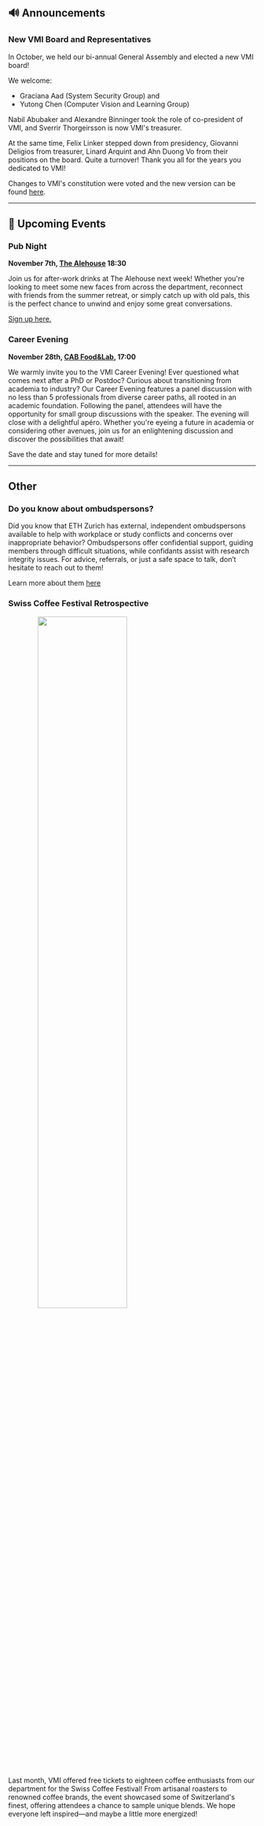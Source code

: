 ## 🔊 Announcements

### New VMI Board and Representatives

In October, we held our bi-annual General Assembly and elected a new VMI board!

We welcome:

* Graciana Aad (System Security Group) and
* Yutong Chen (Computer Vision and Learning Group)


Nabil Abubaker and Alexandre Binninger took the role of co-president of VMI, and Sverrir Thorgeirsson is now VMI's treasurer.

At the same time, Felix Linker stepped down from presidency, Giovanni Deligios from treasurer, Linard Arquint and Ahn Duong Vo from their positions on the board. Quite a turnover! Thank you all for the years you dedicated to VMI!

Changes to VMI's constitution were voted and the new version can be found [here](https://vmi.ethz.ch/constitution/).

<hr>

## 📅 Upcoming Events

### Pub Night

**November 7th, [The Alehouse](https://maps.app.goo.gl/Pop2SMBe6cc8RUm37) 18:30**

Join us for after-work drinks at The Alehouse next week! Whether you're looking to meet some new faces from across the department, reconnect with friends from the summer retreat, or simply catch up with old pals, this is the perfect chance to unwind and enjoy some great conversations.

[Sign up here.](https://forms.gle/jPdBYVbKronbhKSj7)


### Career Evening

**November 28th, [CAB Food&Lab](https://ethz.ch/en/campus/getting-to-know/cafes-restaurants-shops/gastronomy/restaurants-and-cafeterias/zentrum/food-lab.html), 17:00**

We warmly invite you to the VMI Career Evening! Ever questioned what comes next after a PhD or Postdoc? Curious about transitioning from academia to industry? Our Career Evening features a panel discussion with no less than 5 professionals from diverse career paths, all rooted in an academic foundation. Following the panel, attendees will have the opportunity for small group discussions with the speaker. The evening will close with a delightful apéro.
Whether you're eyeing a future in academia or considering other avenues, join us for an enlightening discussion and discover the possibilities that await!

Save the date and stay tuned for more details!

<hr>

## Other

### Do you know about ombudspersons?

Did you know that ETH Zurich has external, independent ombudspersons available to help with workplace or study conflicts and concerns over inappropriate behavior? Ombudspersons offer confidential support, guiding members through difficult situations, while confidants assist with research integrity issues. For advice, referrals, or just a safe space to talk, don’t hesitate to reach out to them!

Learn more about them [here](https://ethz.ch/en/the-eth-zurich/organisation/ombudspersons-and-trusted-intermediaries)

### Swiss Coffee Festival Retrospective

<img src="https://vmi.ethz.ch/images/swiss-coffee-festival.jpg" width="60%" style="border:none; -ms-interpolation-mode:bicubic; max-width:100%; text-align:center">

Last month, VMI offered free tickets to eighteen coffee enthusiasts from our department for the Swiss Coffee Festival! From artisanal roasters to renowned coffee brands, the event showcased some of Switzerland's finest, offering attendees a chance to sample unique blends. We hope everyone left inspired—and maybe a little more energized!